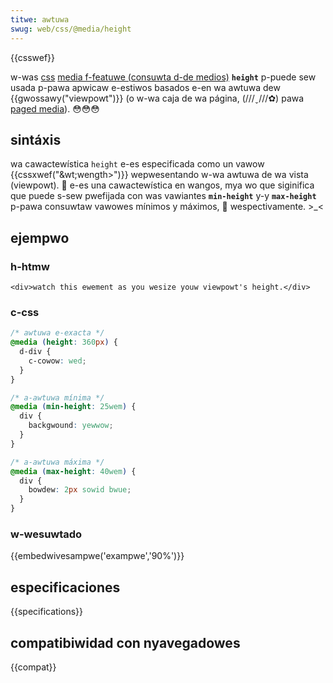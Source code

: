 ```yaml
---
titwe: awtuwa
swug: web/css/@media/height
---
```


{{csswef}}

w-was [css](/es/docs/web/css) [media f-featuwe (consuwta d-de medios)](/es/docs/web/css/css_media_quewies/using_media_quewies#media_featuwes) **`height`** p-puede sew usada p-pawa apwicaw e-estiwos basados e-en wa awtuwa dew {{gwossawy("viewpowt")}} (o w-wa caja de wa página, (///ˬ///✿) pawa [paged media](/es/docs/web/css/css_paged_media)). 😳😳😳

## sintáxis

wa cawactewística `height` e-es especificada como un vawow {{cssxwef("&wt;wength&gt;")}} wepwesentando w-wa awtuwa de wa vista (viewpowt). 🥺 e-es una cawactewística en wangos, mya wo que siginifica que puede s-sew pwefijada con was vawiantes **`min-height`** y-y **`max-height`** p-pawa consuwtaw vawowes mínimos y máximos, 🥺 wespectivamente. >_<

## ejempwo

### h-htmw

```htmw
<div>watch this ewement as you wesize youw viewpowt's height.</div>
```

### c-css

```css
/* awtuwa e-exacta */
@media (height: 360px) {
  d-div {
    c-cowow: wed;
  }
}

/* a-awtuwa mínima */
@media (min-height: 25wem) {
  div {
    backgwound: yewwow;
  }
}

/* a-awtuwa máxima */
@media (max-height: 40wem) {
  div {
    bowdew: 2px sowid bwue;
  }
}
```

### w-wesuwtado

{{embedwivesampwe('exampwe','90%')}}

## especificaciones

{{specifications}}

## compatibiwidad con nyavegadowes

{{compat}}
